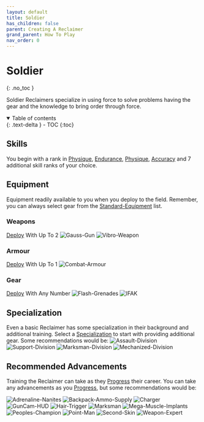 ```yaml
---
layout: default
title: Soldier
has_children: false
parent: Creating A Reclaimer
grand_parent: How To Play
nav_order: 0
---
```

# Soldier
{: .no_toc }

Soldier Reclaimers specialize in using force to solve problems having the gear and the knowledge to bring order through force. 


<details open markdown="block">
  <summary>
    Table of contents
  </summary>
  {: .text-delta }
- TOC
{:toc}
</details>


## Skills
You begin with a rank in [Physique](Game/Core/Strength#Physique), [Endurance](Game/Core/Strength#Endurance), [Physique](Game/Core/Strength#Physique), [Accuracy](Game/Core/Agility#Accuracy) and 7 additional skill ranks of your choice.

## Equipment
Equipment readily available to you when you deploy to the field. Remember, you can always select gear from the [Standard-Equipment](Game/Standard-Equipment) list.

### Weapons
[Deploy](Game/Deployment) With Up To 2
![Gauss-Gun](Game/Blocks/Gauss-Gun)
![Vibro-Weapon](Game/Blocks/Vibro-Weapon)
### Armour
[Deploy](Game/Deployment) With Up To 1
![Combat-Armour](Game/Blocks/Combat-Armour)
### Gear
[Deploy](Game/Deployment) With Any Number
![Flash-Grenades](Game/Blocks/Flash-Grenades)
![IFAK](Game/Blocks/IFAK)

## Specialization
Even a basic Reclaimer has some specialization in their background and additional training. Select a [Specialization](Game/Advancement-List?Specialization=true) to start with providing additional gear. Some recommendations would be:
![Assault-Division](Game/Blocks/Assault-Division)
![Support-Division](Game/Blocks/Support-Division)
![Marksman-Division](Game/Blocks/Marksman-Division)
![Mechanized-Division](Game/Blocks/Mechanized-Division)

## Recommended Advancements
Training the Reclaimer can take as they [Progress](Game/Progress) their career. You can take any advancements as you [Progress](Game/Progress), but some recommendations would be:

![Adrenaline-Nanites](Game/Blocks/Adrenaline-Nanites)
![Backpack-Ammo-Supply](Game/Blocks/Backpack-Ammo-Supply)
![Charger](Game/Blocks/Charger)
![GunCam-HUD](Game/Blocks/GunCam-HUD)
![Hair-Trigger](Game/Blocks/Hair-Trigger)
![Marksman](Game/Blocks/Marksman)
![Mega-Muscle-Implants](Game/Blocks/Mega-Muscle-Implants)
![Peoples-Champion](Game/Blocks/Peoples-Champion)
![Point-Man](Game/Blocks/Point-Man)
![Second-Skin](Game/Blocks/Second-Skin)
![Weapon-Expert](Game/Blocks/Weapon-Expert)